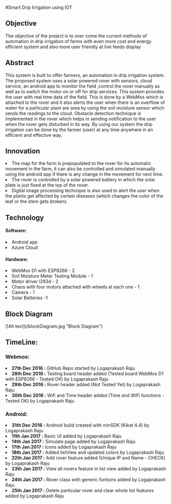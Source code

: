 #Smart Drip Irrigation using IOT 

<h2>Objective</h2>
   <p>The objective of the project is to over come the current methods of automation in drip irrigation of farms with even more cost and energy efficient system and also more user friendly at live feeds display</p>
   
<h2>Abstract</h2>
   <p>This system is built to offer farmers, an automation in drip irrigation system. The proposed system uses a solar powered rover with sensors, cloud service, an android app to monitor the field ,control the rover manually as well as to switch the motor on or off for drip services. This system provides the user with real time data of the field. This is done by a WebMos which is attached to the rover and it also alerts the user when there is an overflow of water for a particular plant are area  by using the soil moisture sensor which sends the readings to the cloud. Obstacle detection technique is implemented in the rover which helps in sending notification to the user when the rover gets disturbed in its way. By using our system the drip irrigation can be done by the farmer (user) at any time anywhere in an efficient and effective way.</p>
  
<h2>Innovation</h2>
<li>The map for the farm is prepopulated to the rover for its automatic movement in the farm, it can also be controlled and simulated manually using the android app if there is any change in the movement for next time. 
<li>The rover is controlled by a solar powered battery in which the solar plate is just fixed at the top of the rover. 
<li>Digital image processing technique is also used to alert the user when the plants get affected by certain diseases (which changes the color of the leaf or the stem gets broken).

<h2>Technology</h2>
<h4>Software:</h4>
  <li>Android app
  <li>Azure Cloud 
  
<h4>Hardware:</h4>
  <li>WebMos D1 with ESP8266 - 2
  <li>Soil Moisture Meter Testing Module - 1
  <li>Motor driver l293d - 2
  <li>Chaos with four motors attached with wheels at each one - 1
  <li>Camera - 1
  <li>Solar Batteries -1 
  
 <h2>Block Diagram</h2>
 ![Alt text](/blockDiagram.jpg "Block Diagram")

<h2>TimeLine:</h2>
<h3>Webmos:</h3>
<b><li> 27th Dec 2016 :</b> GitHub Repo started by Logaprakash Raju
<b><li> 28th Dec 2016 :</b> Testing board header added (Tested board WebMos D1 with ESP8266 - Tested OK) by Logaprakash Raju
<b><li> 29th Dec 2016 :</b> Rover header added (Not Tested Yet) by Logaprakash Raju
<b><li> 30th Dec 2016 :</b> Wifi and Time header added (Time and WiFi functions - Tested OK) by Logaprakash Raju

<h3>Android:</h3>
<b><li> 31th Dec 2016 :</b> Android bulid created with minSDK (Kikat 4.4) by Logaprakash Raju
<b><li> 11th Jan 2017 :</b> Basic UI added by Logaprakash Raju
<b><li> 14th Jan 2017 :</b> Simulate page added by Logaprakash Raju
<b><li> 17th Jan 2017 :</b> Icons added by Logaprakash Raju
<b><li> 18th Jan 2017 :</b> Added listView and updated colors by Logaprakash Raju
<b><li> 22th Jan 2017 :</b> Add rover feature added (Unique IP and Name - CHECK) by Logaprakash Raju
<b><li> 23th Jan 2017 :</b> View all rovers feature in list view added by Logaprakash Raju
<b><li> 24th Jan 2017 :</b> Rover class with generic funtions added by Logaprakash Raju
<b><li> 25th Jan 2017 :</b> Delete particular rover and clear whole list features added by Logaprakash Raju
